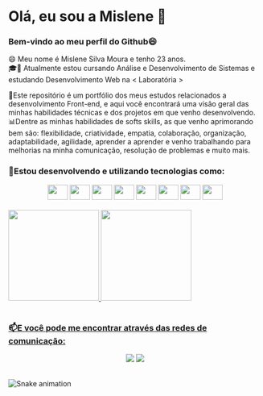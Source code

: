 # Olá, eu sou a Mislene 👋
### Bem-vindo ao meu perfil do Github😄

😄 Meu nome é Mislene Silva Moura e tenho 23 anos. 
<br>
🎓📕 Atualmente estou cursando Análise e Desenvolvimento de Sistemas e estudando Desenvolvimento Web na < Laboratória >

📌Este repositório é um portfólio dos meus estudos relacionados a desenvolvimento Front-end, e aqui você encontrará uma visão geral das minhas habilidades técnicas e dos projetos em que venho desenvolvendo. <br>
📊Dentre as minhas habilidades de softs skills, as que venho aprimorando bem são: flexibilidade, criatividade, empatia, colaboração, organização, adaptabilidade, agilidade, aprender a aprender e venho trabalhando para melhorias na minha comunicação, resolução de problemas e muito mais.

### 📕Estou desenvolvendo e utilizando tecnologias como:
<div align="center">
  <img height="30" width="40" src="https://cdn.jsdelivr.net/gh/devicons/devicon/icons/adonisjs/adonisjs-original.svg"/>
  <img height="30" width="40" src="https://cdn.jsdelivr.net/gh/devicons/devicon/icons/adonisjs/adonisjs-original.svg"/>
  <img height="30" width="40" src="https://cdn.jsdelivr.net/gh/devicons/devicon/icons/adonisjs/adonisjs-original.svg"/>
  <img height="30" width="40" src="https://cdn.jsdelivr.net/gh/devicons/devicon/icons/adonisjs/adonisjs-original.svg"/>
  <img height="30" width="40" src="https://cdn.jsdelivr.net/gh/devicons/devicon/icons/adonisjs/adonisjs-original.svg"/>
  <img height="30" width="40" src="https://cdn.jsdelivr.net/gh/devicons/devicon/icons/adonisjs/adonisjs-original.svg"/>
  <img height="30" width="40" src="https://cdn.jsdelivr.net/gh/devicons/devicon/icons/adonisjs/adonisjs-original.svg"/>
  <img height="30" width="40" src="https://cdn.jsdelivr.net/gh/devicons/devicon/icons/adonisjs/adonisjs-original.svg"/>
</div>

<br>

<div>
<a href="https://github.com/MisleneSM">
<img height="180em" src="https://github-readme-stats.vercel.app/api/top-langs/?username=MisleneSM&layout=compact&langs_count=7&theme=dracula"/>
<img height="180em" src="https://github-readme-stats.vercel.app/api?username=MisleneSM&show_icons=true&theme=dracula&include_all_commits=true&count_private=true"/>
</div>
  
<br>

### 📫E você pode me encontrar através das redes de comunicação:
<div align="center">
  <a href = "mailto:mislene.moura2000@gmail.com"><img src="https://img.shields.io/badge/Gmail-D14836?style=for-the-badge&logo=gmail&logoColor=white" target="_blank"></a>
  <a href="https://www.linkedin.com/in/mislene-silva-moura-1211531b4/" target="_blank"><img src="https://img.shields.io/badge/-LinkedIn-%230077B5?style=for-the-badge&logo=linkedin&logoColor=white" target="_blank"></a>
</div>

<br>

![Snake animation](https://github.com/seu-usuário-aqui/seu-usuário-aqui/blob/output/github-contribution-grid-snake.svg)
